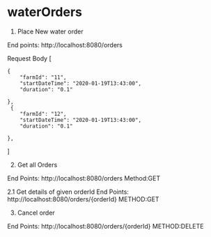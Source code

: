 # waterOrders
1.	Place New water order

End points:  http://localhost:8080/orders

Request Body
[
    
    {
        "farmId": "11",
        "startDateTime": "2020-01-19T13:43:00",
        "duration": "0.1"
       
    },
     {
        "farmId": "12",
        "startDateTime": "2020-01-19T13:43:00",
        "duration": "0.1"
       
    },
   
]
 
2.	Get all Orders

End Points: http://localhost:8080/orders
Method:GET


 
2.1 Get details of given orderId
End Points: http://localhost:8080/orders/{orderId}
METHOD:GET

3.	Cancel order

End Points: http://localhost:8080/orders/{orderId}
METHOD:DELETE







